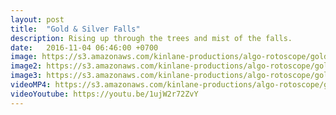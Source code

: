 ```yaml
---
layout: post
title:  "Gold & Silver Falls"
description: Rising up through the trees and mist of the falls.
date:   2016-11-04 06:46:00 +0700
image: https://s3.amazonaws.com/kinlane-productions/algo-rotoscope/goldsilverfalls/goldsilverfalls-still.jpg
image2: https://s3.amazonaws.com/kinlane-productions/algo-rotoscope/goldsilverfalls/goldsilverfalls-still-1200.png
image3: https://s3.amazonaws.com/kinlane-productions/algo-rotoscope/goldsilverfalls/goldsilverfalls-still-600.png
videoMP4: https://s3.amazonaws.com/kinlane-productions/algo-rotoscope/goldsilverfalls/goldsilverfalls-publish-540.mp4
videoYoutube: https://youtu.be/1ujW2r72ZvY
---
```

